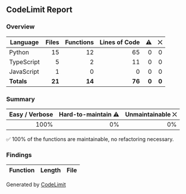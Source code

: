 ## CodeLimit Report

### Overview
| **Language** | **Files** | **Functions** | **Lines of Code** | **⚠** | **⛌** |
| --- | ---: | ---: | ---: | ---: | ---: |
| Python | 15 | 12 | 65 | 0 | 0 |
| TypeScript | 5 | 2 | 11 | 0 | 0 |
| JavaScript | 1 | 0 | 0 | 0 | 0 |
| **Totals** | **21** | **14** | **76** | **0** | **0** |

### Summary
| **Easy / Verbose** | **Hard-to-maintain ⚠** | **Unmaintainable ⛌** |
| ---: | ---: | ---: |
| 100% | 0% | 0% |

✅ 100% of the functions are maintainable, no refactoring necessary.

### Findings
| **Function** | **Length** | **File** |
| --- | ---: | --- |

Generated by [CodeLimit](https://getcodelimit.github.io)
